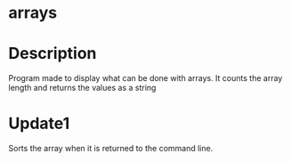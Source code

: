 # arrays

# Description
Program made to display what can be done with arrays.  It counts the array length and returns the values as a string

# Update1
Sorts the array when it is returned to the command line.

